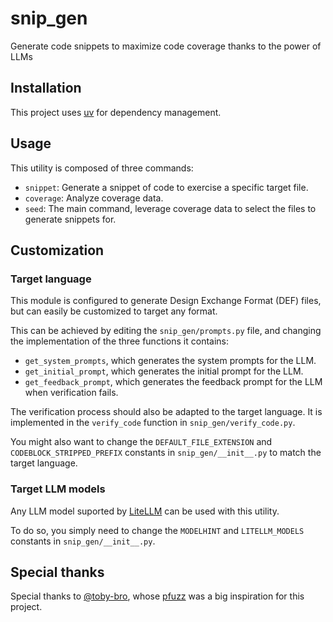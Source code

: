 # snip_gen

Generate code snippets to maximize code coverage thanks to the power of LLMs

## Installation

This project uses [uv](https://docs.astral.sh/uv/) for dependency management.

## Usage

This utility is composed of three commands:

- `snippet`: Generate a snippet of code to exercise a specific target file.
- `coverage`: Analyze coverage data.
- `seed`: The main command, leverage coverage data to select the files to generate
  snippets for.

## Customization

### Target language

This module is configured to generate Design Exchange Format (DEF) files,
but can easily be customized to target any format.

This can be achieved by editing the `snip_gen/prompts.py` file,
and changing the implementation of the three functions it contains:

- `get_system_prompts`, which generates the system prompts for the LLM.
- `get_initial_prompt`, which generates the initial prompt for the LLM.
- `get_feedback_prompt`, which generates the feedback prompt for the LLM when verification fails.

The verification process should also be adapted to the target language.
It is implemented in the `verify_code` function in `snip_gen/verify_code.py`.

You might also want to change the `DEFAULT_FILE_EXTENSION` and `CODEBLOCK_STRIPPED_PREFIX`
constants in `snip_gen/__init__.py` to match the target language.

### Target LLM models

Any LLM model suported by [LiteLLM](https://docs.litellm.ai/) can be used with this utility.

To do so, you simply need to change the `MODELHINT` and `LITELLM_MODELS`
constants in `snip_gen/__init__.py`.

## Special thanks

Special thanks to [@toby-bro](https://github.com/toby-bro),
whose [pfuzz](https://github.com/toby-bro/pfuzz) was a big inspiration for this project.
